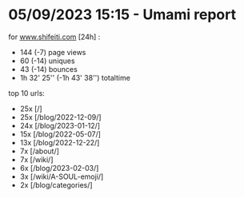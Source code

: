 # 05/09/2023 15:15 - Umami report
for www.shifeiti.com [24h] :

 - 144 (-7) page views
 - 60 (-14) uniques
 - 43 (-14) bounces
 - 1h 32' 25'' (-1h 43' 38'') totaltime


top 10 urls:
 - 25x [/]
 - 25x [/blog/2022-12-09/]
 - 24x [/blog/2023-01-12/]
 - 15x [/blog/2022-05-07/]
 - 13x [/blog/2022-12-22/]
 - 7x [/about/]
 - 7x [/wiki/]
 - 6x [/blog/2023-02-03/]
 - 3x [/wiki/A-SOUL-emoji/]
 - 2x [/blog/categories/]


